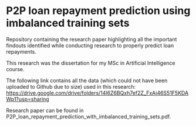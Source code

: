 # P2P loan repayment prediction using imbalanced training sets

Repository containing the research paper highlighting all the important findouts identified while conducting research to properly predict loan repayments.

This research was the dissertation for my MSc in Artificial Intelligence course.

The following link contains all the data (which could not have been uploaded to Github due to size) used in this research: https://drive.google.com/drive/folders/14l6Z6BQxh7ef2Z_FxAj46S51F5KDAWp1?usp=sharing

Research paper can be found in P2P_loan_repayment_prediction_with_imbalanced_training_sets.pdf.
